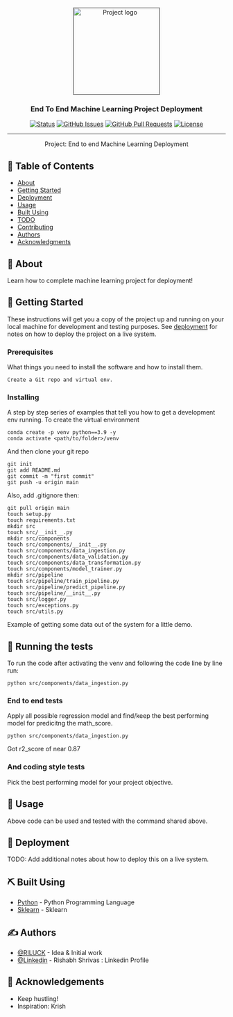 <p align="center">
  <a href="" rel="noopener">
 <img width=200px height=200px src="https://static.javatpoint.com/tutorial/machine-learning/images/machine-learning-life-cycle.png" alt="Project logo"></a>
</p>

<h3 align="center">End To End Machine Learning Project Deployment</h3>

<div align="center">

[![Status](https://img.shields.io/badge/status-active-success.svg)]()
[![GitHub Issues](https://img.shields.io/github/issues/kylelobo/The-Documentation-Compendium.svg)](https://github.com/kylelobo/The-Documentation-Compendium/issues)
[![GitHub Pull Requests](https://img.shields.io/github/issues-pr/kylelobo/The-Documentation-Compendium.svg)](https://github.com/kylelobo/The-Documentation-Compendium/pulls)
[![License](https://img.shields.io/badge/license-MIT-blue.svg)](/LICENSE)

</div>

---

<p align="center"> Project: End to end Machine Learning Deployment
    <br> 
</p>

## 📝 Table of Contents

- [About](#about)
- [Getting Started](#getting_started)
- [Deployment](#deployment)
- [Usage](#usage)
- [Built Using](#built_using)
- [TODO](../TODO.md)
- [Contributing](../CONTRIBUTING.md)
- [Authors](#authors)
- [Acknowledgments](#acknowledgement)

## 🧐 About <a name = "about"></a>

Learn how to complete machine learning project for deployment!

## 🏁 Getting Started <a name = "getting_started"></a>

These instructions will get you a copy of the project up and running on your local machine for development and testing purposes. See [deployment](#deployment) for notes on how to deploy the project on a live system.

### Prerequisites

What things you need to install the software and how to install them.

```
Create a Git repo and virtual env.
```

### Installing

A step by step series of examples that tell you how to get a development env running.
To create the virtual environment
```
conda create -p venv python==3.9 -y
conda activate <path/to/folder>/venv
```

And then clone your git repo

```
git init
git add README.md
git commit -m "first commit" 
git push -u origin main
```
Also, add .gitignore then:

```
git pull origin main
touch setup.py
touch requirements.txt
mkdir src
touch src/__init__.py
mkdir src/components
touch src/components/__init__.py
touch src/components/data_ingestion.py
touch src/components/data_validation.py
touch src/components/data_transformation.py
touch src/components/model_trainer.py      
mkdir src/pipeline  
touch src/pipeline/train_pipeline.py       
touch src/pipeline/predict_pipeline.py
touch src/pipeline/__init__.py        
touch src/logger.py           
touch src/exceptions.py
touch src/utils.py
```

Example of getting some data out of the system for a little demo.

## 🔧 Running the tests <a name = "tests"></a>

To run the code after activating the venv and following the code line by line run:
```
python src/components/data_ingestion.py 
```

### End to end tests

Apply all possible regression model and find/keep the best performing model for predicitng the math_score.

```
python src/components/data_ingestion.py 
```
Got r2_score of near 0.87

### And coding style tests

Pick the best performing model for your project objective.

## 🎈 Usage <a name="usage"></a>

Above code can be used and tested with the command shared above.

## 🚀 Deployment <a name = "deployment"></a>

TODO: Add additional notes about how to deploy this on a live system.

## ⛏️ Built Using <a name = "built_using"></a>

- [Python](https://www.python.org/) - Python Programming Language
- [Sklearn](https://scikit-learn.org/stable/supervised_learning.html#supervised-learning) - Sklearn


## ✍️ Authors <a name = "authors"></a>

- [@RILUCK](https://github.com/RILUCK) - Idea & Initial work
- [@Linkedin](https://www.linkedin.com/in/rishabhshrivas/) - Rishabh Shrivas : Linkedin Profile

## 🎉 Acknowledgements <a name = "acknowledgement"></a>

- Keep hustling! 
- Inspiration: Krish
